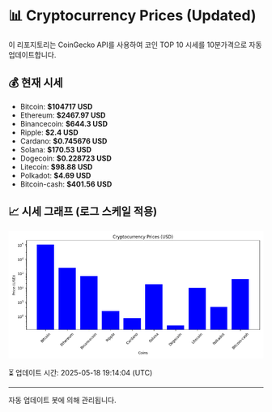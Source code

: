 
# 📊 Cryptocurrency Prices (Updated)

이 리포지토리는 CoinGecko API를 사용하여 코인 TOP 10 시세를 10분가격으로 자동 업데이트합니다.

## 💰 현재 시세
- Bitcoin: **$104717 USD**
- Ethereum: **$2467.97 USD**
- Binancecoin: **$644.3 USD**
- Ripple: **$2.4 USD**
- Cardano: **$0.745676 USD**
- Solana: **$170.53 USD**
- Dogecoin: **$0.228723 USD**
- Litecoin: **$98.88 USD**
- Polkadot: **$4.69 USD**
- Bitcoin-cash: **$401.56 USD**

## 📈 시세 그래프 (로그 스케일 적용)
![Crypto Prices](crypto_prices.png)

⏳ 업데이트 시간: 2025-05-18 19:14:04 (UTC)

---
자동 업데이트 봇에 의해 관리됩니다.
